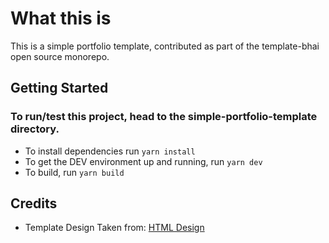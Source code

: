 # What this is

This is a simple portfolio template, contributed as part of the template-bhai open source monorepo.

## Getting Started

### To run/test this project, head to the simple-portfolio-template directory.

- To install dependencies run `yarn install`
- To get the DEV environment up and running, run `yarn dev`
- To build, run `yarn build`

## Credits

- Template Design Taken from: [HTML Design](https://html.design/)
